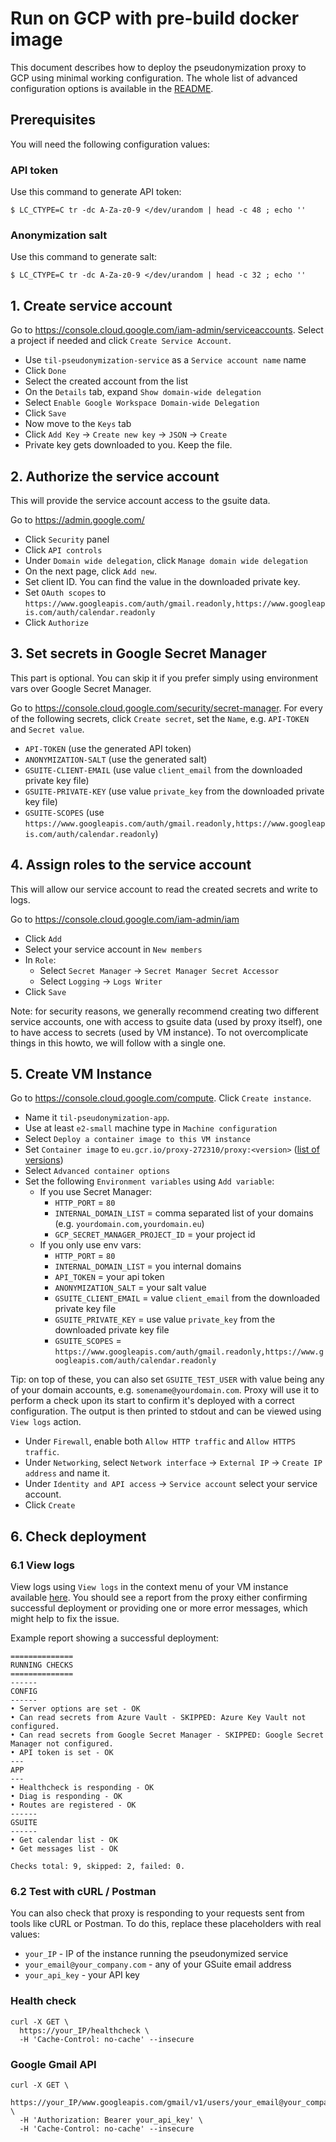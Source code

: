 # Run on GCP with pre-build docker image

This document describes how to deploy the pseudonymization proxy to GCP using minimal working configuration.
The whole list of advanced configuration options is available in the [README](../README.md).

## Prerequisites

You will need the following configuration values:

### API token

Use this command to generate API token:
```shell
$ LC_CTYPE=C tr -dc A-Za-z0-9 </dev/urandom | head -c 48 ; echo ''
```

### Anonymization salt

Use this command to generate salt:
```shell
$ LC_CTYPE=C tr -dc A-Za-z0-9 </dev/urandom | head -c 32 ; echo ''
```

## 1. Create service account 
Go to https://console.cloud.google.com/iam-admin/serviceaccounts. Select a project if needed and click `Create Service Account`.

- Use `til-pseudonymization-service` as a `Service account name` name
- Click `Done`
- Select the created account from the list
- On the `Details` tab, expand `Show domain-wide delegation`
- Select `Enable Google Workspace Domain-wide Delegation`
- Click `Save`
- Now move to the `Keys` tab
- Click `Add Key` -> `Create new key` -> `JSON` -> `Create`
- Private key gets downloaded to you. Keep the file.

## 2. Authorize the service account
This will provide the service account access to the gsuite data.

Go to https://admin.google.com/

- Click `Security` panel
- Click `API controls`
- Under `Domain wide delegation`, click `Manage domain wide delegation`
- On the next page, click `Add new`.
- Set client ID. You can find the value in the downloaded private key.
- Set `OAuth scopes` to `https://www.googleapis.com/auth/gmail.readonly,https://www.googleapis.com/auth/calendar.readonly`
- Click `Authorize`

## 3. Set secrets in Google Secret Manager
This part is optional. You can skip it if you prefer simply using environment vars over Google Secret Manager.

Go to https://console.cloud.google.com/security/secret-manager. For every
of the following secrets, click `Create secret`, set the `Name`, e.g. `API-TOKEN` and `Secret value`.

- `API-TOKEN` (use the generated API token)
- `ANONYMIZATION-SALT` (use the generated salt)
- `GSUITE-CLIENT-EMAIL` (use value `client_email` from the downloaded private key file)
- `GSUITE-PRIVATE-KEY` (use value `private_key` from the downloaded private key file)
- `GSUITE-SCOPES` (use `https://www.googleapis.com/auth/gmail.readonly,https://www.googleapis.com/auth/calendar.readonly`)

## 4. Assign roles to the service account

This will allow our service account to read the created secrets and write to logs.

Go to https://console.cloud.google.com/iam-admin/iam

- Click `Add`
- Select your service account in `New members`
- In `Role`: 
  - Select `Secret Manager` -> `Secret Manager Secret Accessor`
  - Select `Logging` -> `Logs Writer`
- Click `Save`

Note: for security reasons, we generally recommend creating two different service accounts, one with access to gsuite data 
(used by proxy itself), one to have access to secrets (used by VM instance). To not overcomplicate things in 
this howto, we will follow with a single one.

## 5. Create VM Instance
Go to https://console.cloud.google.com/compute. Click `Create instance`. 

- Name it `til-pseudonymization-app`.
- Use at least `e2-small` machine type in `Machine configuration`
- Select `Deploy a container image to this VM instance`
- Set `Container image` to `eu.gcr.io/proxy-272310/proxy:<version>` ([list of versions](https://console.cloud.google.com/gcr/images/proxy-272310/EU/proxy?gcrImageListsize=30))
- Select `Advanced container options`
- Set the following `Environment variables` using `Add variable`:  
  - If you use Secret Manager: 
    - `HTTP_PORT` = `80`
    - `INTERNAL_DOMAIN_LIST` = comma separated list of your domains (e.g. `yourdomain.com,yourdomain.eu`)  
    - `GCP_SECRET_MANAGER_PROJECT_ID` = your project id
  - If you only use env vars:
    - `HTTP_PORT` = `80`
    - `INTERNAL_DOMAIN_LIST` = you internal domains      
    - `API_TOKEN` = your api token
    - `ANONYMIZATION_SALT` = your salt value
    - `GSUITE_CLIENT_EMAIL` = value `client_email` from the downloaded private key file
    - `GSUITE_PRIVATE_KEY` = use value `private_key` from the downloaded private key file
    - `GSUITE_SCOPES` = `https://www.googleapis.com/auth/gmail.readonly,https://www.googleapis.com/auth/calendar.readonly`

Tip: on top of these, you can also set `GSUITE_TEST_USER` with value being any of your domain accounts, 
e.g. `somename@yourdomain.com`. Proxy will use it to perform a check upon its start to confirm 
it's deployed with a correct configuration. The output is then printed to stdout
and can be viewed using `View logs` action.

- Under `Firewall`, enable both `Allow HTTP traffic` and `Allow HTTPS traffic`.
- Under `Networking`, select `Network interface` -> `External IP` -> `Create IP address` and name it.
- Under `Identity and API access` -> `Service account` select your service account.
- Click `Create`

## 6. Check deployment

### 6.1 View logs

View logs using `View logs` in the context menu of your VM instance available [here](https://console.cloud.google.com/compute/instances).
You should see a report from the proxy either confirming successful deployment or providing one or more error messages, 
which might help to fix the issue.

Example report showing a successful deployment:
```
==============
RUNNING CHECKS
==============
------
CONFIG
------
• Server options are set - OK
• Can read secrets from Azure Vault - SKIPPED: Azure Key Vault not configured.
• Can read secrets from Google Secret Manager - SKIPPED: Google Secret Manager not configured.
• API token is set - OK
---
APP
---
• Healthcheck is responding - OK
• Diag is responding - OK
• Routes are registered - OK
------
GSUITE
------
• Get calendar list - OK
• Get messages list - OK

Checks total: 9, skipped: 2, failed: 0.
```

###  6.2 Test with cURL / Postman

You can also check that proxy is responding to your requests sent from tools like cURL or Postman.
To do this, replace these placeholders with real values:
- `your_IP` - IP of the instance running the pseudonymized service
- `your_email@your_company.com` - any of your GSuite email address
- `your_api_key` - your API key

### Health check
```
curl -X GET \
  https://your_IP/healthcheck \
  -H 'Cache-Control: no-cache' --insecure
```

### Google Gmail API
```
curl -X GET \
  https://your_IP/www.googleapis.com/gmail/v1/users/your_email@your_company.com/messages \
  -H 'Authorization: Bearer your_api_key' \
  -H 'Cache-Control: no-cache' --insecure